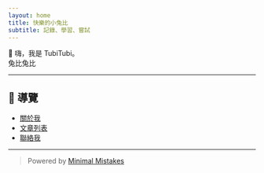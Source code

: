```yaml
---
layout: home
title: 快樂的小兔比
subtitle: 記錄、學習、嘗試
---
```


👋 嗨，我是 TubiTubi。  
兔比兔比

---

## 📌 導覽

- [關於我](about)
- [文章列表](/posts/)
- [聯絡我](mailto:youremail@example.com)

---

> Powered by [Minimal Mistakes](https://github.com/mmistakes/minimal-mistakes)

